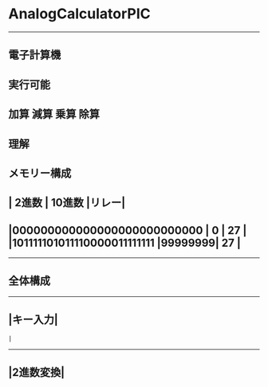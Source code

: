 # AnalogCalculatorPIC
--------------------------------------------------------------------------------
電子計算機
--------------------------------------------------------------------------------
実行可能
--------------------------------------------------------------------------------
加算
減算
乗算
除算
--------------------------------------------------------------------------------
理解
--------------------------------------------------------------------------------
メモリー構成
----------------------------------------------
|            2進数            |  10進数 |リレー|
----------------------------------------------
|000000000000000000000000000 |    0   |  27  |
|101111101011110000011111111 |99999999|  27  |
----------------------------------------------
--------------------------------------------------------------------------------
全体構成
--------------------------------------------------------------------------------

---------
|キー入力|
---------
    |
---------
|2進数変換|
---------
